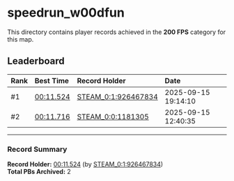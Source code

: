 # speedrun_w00dfun

This directory contains player records achieved in the **200 FPS** category for this map.

## Leaderboard

| Rank | Best Time | Record Holder | Date                |
| :--- | :-------- | :------------ | :------------------ |
| #1   | [00:11.524](./00011524_STEAM_0_1_926467834_20250915-191410.zip) | [STEAM_0:1:926467834](https://speedrun16.com/profile/STEAM_0:1:926467834)   | 2025-09-15 19:14:10 |
| #2   | [00:11.716](./00011716_STEAM_0_0_1181305_20250915-124035.zip) | [STEAM_0:0:1181305](https://speedrun16.com/profile/STEAM_0:0:1181305)   | 2025-09-15 12:40:35 |

---

### Record Summary
**Record Holder:** [00:11.524](./00011524_STEAM_0_1_926467834_20250915-191410.zip) (by [STEAM_0:1:926467834](https://speedrun16.com/profile/STEAM_0:1:926467834))  
**Total PBs Archived:** 2